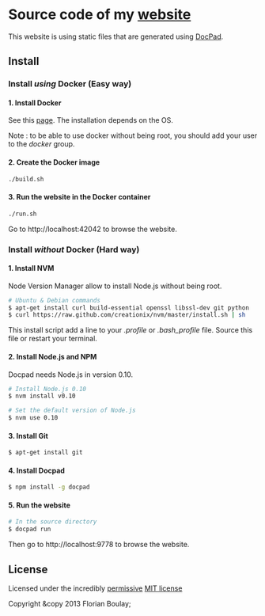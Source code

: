 <!-- TITLE/ -->

# Source code of my [website](http://blog.boulay.eu)

<!-- /TITLE -->

This website is using static files that are generated using [DocPad](http://docpad.org).


## Install

### Install *using* Docker (Easy way)

#### 1\. Install Docker

See this [page](http://docs.docker.io/en/latest/installation/). The installation depends on the OS.

Note : to be able to use docker without being root, you should add your user to the _docker_ group.

#### 2\. Create the Docker image

```bash
./build.sh
```

#### 3\. Run the website in the Docker container

```bash
./run.sh
```

Go to http://localhost:42042 to browse the website.


### Install *without* Docker (Hard way)

#### 1\. Install NVM

Node Version Manager allow to install Node.js without being root.

```bash
# Ubuntu & Debian commands
$ apt-get install curl build-essential openssl libssl-dev git python
$ curl https://raw.github.com/creationix/nvm/master/install.sh | sh
```

This install script add a line to your *.profile* or *.bash_profile* file. Source this file or restart your terminal.

#### 2\. Install Node.js and NPM

Docpad needs Node.js in version 0.10.

```bash
# Install Node.js 0.10
$ nvm install v0.10

# Set the default version of Node.js
$ nvm use 0.10
```

#### 3\. Install Git

```bash
$ apt-get install git
```

#### 4\. Install Docpad

```bash
$ npm install -g docpad
```

#### 5\. Run the website

```bash
# In the source directory
$ docpad run
```

Then go to http://localhost:9778 to browse the website.

<!-- LICENSE/ -->

## License

Licensed under the incredibly [permissive](http://en.wikipedia.org/wiki/Permissive_free_software_licence) [MIT license](http://creativecommons.org/licenses/MIT/)

Copyright &copy 2013 Florian Boulay;

<!-- /LICENSE -->

